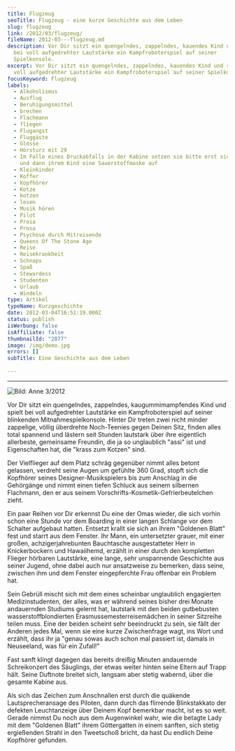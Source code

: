 ```yaml
---
title: Flugzeug
seoTitle: Flugzeug - eine kurze Geschichte aus dem Leben
slug: flugzeug
link: /2012/03/flugzeug/
fileName: 2012-03---flugzeug.md
description: Vor Dir sitzt ein quengelndes, zappelndes, kauendes Kind und spielt
  bei voll aufgedrehter Lautstärke ein Kampfroboterspiel auf seiner
  Spielkonsole.
excerpt: Vor Dir sitzt ein quengelndes, zappelndes, kauendes Kind und spielt bei
  voll aufgedrehter Lautstärke ein Kampfroboterspiel auf seiner Spielkonsole.
focusKeyword: Flugzeug
labels:
  - Alkoholismus
  - Ausflug
  - Beruhigungsmittel
  - brechen
  - Flachmann
  - fliegen
  - Flugangst
  - Fluggäste
  - Glosse
  - Hörsturz mit 29
  - Im Falle eines Druckabfalls in der Kabine setzen sie bitte erst sich selbst
    und dann ihrem Kind eine Sauerstoffmaske auf
  - Kleinkinder
  - Koffer
  - Kopfhörer
  - Kotze
  - kotzen
  - lesen
  - Musik hören
  - Pilot
  - Prosa
  - Prosa
  - Psychose durch Mitreisende
  - Queens Of The Stone Age
  - Reise
  - Reisekrankheit
  - Schnaps
  - Spaß
  - Stewardess
  - Studenten
  - Urlaub
  - Windeln
type: Artikel
typeName: Kurzgeschichte
date: 2012-03-04T16:51:19.000Z
status: publish
isWerbung: false
isAffiliate: false
thumbnailId: "2877"
image: /img/demo.jpg
errors: []
subTitle: Eine Geschichte aus dem Leben
  
---
```


<hr />

![Bild: Anne 3/2012](http://cardamonchai.com/wp-content/uploads/2012/03/2012-03-02-16-54-47-640x853.jpg "Bild: Anne 3/2012")

Vor Dir sitzt ein quengelndes, zappelndes, kaugummimampfendes Kind und spielt
bei voll aufgedrehter Lautstärke ein Kampfroboterspiel auf seiner blinkenden
Mitnahmespielkonsole. Hinter Dir treten zwei nicht minder zappelige, völlig
überdrehte Noch-Teenies gegen Deinen Sitz, finden alles total spannend und
lästern seit Stunden lautstark über ihre eigentlich allerbeste, gemeinsame
Freundin, die ja so unglaublich "assi" ist und Eigenschaften hat, die "krass zum
Kotzen" sind.

Der Vielflieger auf dem Platz schräg gegenüber nimmt alles betont gelassen,
verdreht seine Augen um gefühlte 360 Grad, stopft sich die Kopfhörer seines
Designer-Musikspielers bis zum Anschlag in die Gehörgänge und nimmt einen tiefen
Schluck aus seinem silbernen Flachmann, den er aus seinem
Vorschrifts-Kosmetik-Gefrierbeutelchen zieht.

Ein paar Reihen vor Dir erkennst Du eine der Omas wieder, die sich vorhin schon
eine Stunde vor dem Boarding in einer langen Schlange vor dem Schalter aufgebaut
hatten. Entsetzt krallt sie sich an ihrem "Goldenen Blatt" fest und starrt aus
dem Fenster. Ihr Mann, ein untersetzter grauer, mit einer großen,
achzigerjahrebunten Bauchtasche ausgestatteter Herr in Knickerbockern und
Hawaiihemd, erzählt in einer durch den kompletten Flieger hörbaren Lautstärke,
eine lange, sehr unspannende Geschichte aus seiner Jugend, ohne dabei auch nur
ansatzweise zu bemerken, dass seine, zwischen ihm und dem Fenster eingepferchte
Frau offenbar ein Problem hat.

Sein Gebrüll mischt sich mit dem eines scheinbar unglaublich engagierten
Medizinstudenten, der alles, was er während seines bisher drei Monate
andauernden Studiums gelernt hat, lautstark mit den beiden gutbebusten
wasserstoffblondierten Erasmussemesterreisemädchen in seiner Sitzreihe teilen
muss. Eine der beiden scheint sehr beeindruckt zu sein, sie fällt der Anderen
jedes Mal, wenn sie eine kurze Zwischenfrage wagt, ins Wort und erzählt, dass
ihr ja "genau sowas auch schon mal passiert ist, damals in Neuseeland, was für
ein Zufall!"

Fast sanft klingt dagegen das bereits dreißig Minuten andauernde Schreikonzert
des Säuglings, der etwas weiter hinten seine Eltern auf Trapp hält. Seine
Duftnote breitet sich, langsam aber stetig wabernd, über die gesamte Kabine aus.

Als sich das Zeichen zum Anschnallen erst durch die quäkende Lautsprecheransage
des Piloten, dann durch das flirrende Blinkstakkato der defekten Leuchtanzeige
über Deinem Kopf bemerkbar macht, ist es so weit. Gerade nimmst Du noch aus dem
Augenwinkel wahr, wie die betagte Lady mit dem "Goldenen Blatt" ihrem
Göttergatten in einem sanften, sich stetig ergießenden Strahl in den Tweetschoß
bricht, da hast Du endlich Deine Kopfhörer gefunden.

  